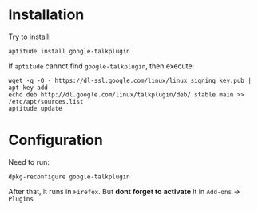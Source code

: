 Installation
============

Try to install:

    aptitude install google-talkplugin

If `aptitude` cannot find `google-talkplugin`, then execute:

    wget -q -O - https://dl-ssl.google.com/linux/linux_signing_key.pub | apt-key add -
    echo deb http://dl.google.com/linux/talkplugin/deb/ stable main >> /etc/apt/sources.list
    aptitude update


Configuration
=============

Need to run:

    dpkg-reconfigure google-talkplugin

After that, it runs in `Firefox`. But __dont forget to activate__ it in `Add-ons` → `Plugins`



